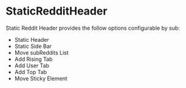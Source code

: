 StaticRedditHeader
==================

Static Reddit Header provides the follow options configurable by sub:
* Static Header
* Static Side Bar
* Move subReddits List
* Add Rising Tab
* Add User Tab
* Add Top Tab
* Move Sticky Element
